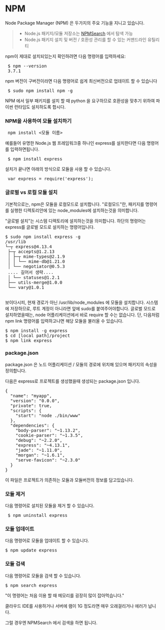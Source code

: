 # NPM

Node Package Manager (NPM) 은 두가지의 주요 기능을 지니고 있습니다.

> * Node.js 패키지/모듈 저장소는 [NPMSearch](https://npmsearch.com/) 에서 탐색 가능 
> * Node.js 패키지 설치 및 버전 / 호환성 관리를 할 수 있는 커맨드라인 유틸리티

npm이 제대로 설치되있는지 확인하려면 다음 명령어를 입력하세요:

<pre>
 $ npm --version
 3.7.1
</pre>

npm 버전이 구버전이라면 다음 명령어로 쉽게 최신버전으로 업데이트 할 수 있습니다

<pre>
 $ sudo npm install npm -g
</pre>

NPM 에서 일부 패키지를 설치 할 때 python 을 요구하므로 호환성을 맞추기 위하여 파이썬 런타임도 설치하도록 합시다.

### NPM을 사용하여 모듈 설치하기

<pre>
 npm install <모듈 이름>
</pre>

예를들어 유명한 Node.js 웹 프레임워크중 하나인 express를 설치한다면 다음 명령어를 입력하면됩니다.

<pre>
 $ npm install express
</pre>

설치가 끝나면 아래의 방식으로 모듈을 사용 할 수 있습니다.

<pre>
 var express = require('express');
</pre>

### 글로벌 vs 로컬 모듈 설치
기본적으로는, npm은 모듈을 로컬모드로 설치합니다. "로컬모드"란, 패키지를 명령어를 실행한 디렉토리안에 있는 node_modules에 설치하는것을 의미합니다.

"글로벌 설치"는 시스템 디렉토리에 설치하는것을 의미합니다.
하단의 명령어는 express를 글로벌 모드로 설치하는 명령어입니다.

<pre>
$ sudo npm install express -g
/usr/lib
└─┬ express@4.13.4
 ├─┬ accepts@1.2.13
 │ ├─┬ mime-types@2.1.9
 │ │ └── mime-db@1.21.0
 │ └── negotiator@0.5.3
 .... 길어서 생략....
 │ └── statuses@1.2.1
 ├── utils-merge@1.0.0
 └── vary@1.0.1
 </pre>
 
보이다시피, 현재 경로가 아닌 /usr/lib/node_modules 에 모듈을 설치합니다.
시스템에 저장하므로, 루트 계정이 아니라면 앞에 sudo를 붙여주어야합니다.
글로벌 모드로 설치하였을때는, node 어플리케이션에서 바로 require 할 수는 없습니다.
단, 다음처럼 npm link 명령어를 입력하고나면 해당 모듈을 불러올 수 있습니다.

<pre>
$ npm install -g express
$ cd [local path]/project
$ npm link express
</pre>

### package.json
package.json 은 노드 어플리케이션 / 모듈의 경로에 위치해 있으며 패키지의 속성을 정의합니다.

다음은 express로 프로젝트를 생성했을때 생성되는 package.json 입니다.

<pre>
{
  "name": "myapp",
  "version": "0.0.0",
  "private": true,
  "scripts": {
    "start": "node ./bin/www"
  },
  "dependencies": {
    "body-parser": "~1.13.2",
    "cookie-parser": "~1.3.5",
    "debug": "~2.2.0",
    "express": "~4.13.1",
    "jade": "~1.11.0",
    "morgan": "~1.6.1",
    "serve-favicon": "~2.3.0"
  }
}
</pre>
이 파일은 프로젝트가 의존하는 모듈과 모듈버전의 정보를 담고있습니다.
 

### 모듈 제거
다음 명령어로 설치된 모듈을 제거 할 수 있습니다.

<pre>
 $ npm uninstall express
</pre>

### 모듈 업데이트
다음 명령어로 모듈을 업데이트 할 수 있습니다.

<pre>
$ npm update express
</pre>

### 모듈 검색
다음 명령어로 모듈을 검색 할 수 있습니다.

<pre>
$ npm search express
</pre>

"이 명령어는 처음 이용 할 때 메모리를 굉장히 많이 잡아먹습니다."

클라우드 IDE를 사용하거나 서버에 램이 1G 정도라면 매우 오래걸리거나 에러가 납니다.

그럴 경우엔 NPMSearch 에서 검색을 하면 됩니다.
